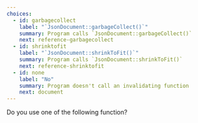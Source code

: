 ```yaml
---
choices:
  - id: garbagecollect
    label: "`JsonDocument::garbageCollect()`"
    summary: Program calls `JsonDocument::garbageCollect()`
    next: reference-garbagecollect
  - id: shrinktofit
    label: "`JsonDocument::shrinkToFit()`"
    summary: Program calls `JsonDocument::shrinkToFit()`
    next: reference-shrinktofit
  - id: none
    label: "No"
    summary: Program doesn't call an invalidating function
    next: document
---
```


Do you use one of the following function?